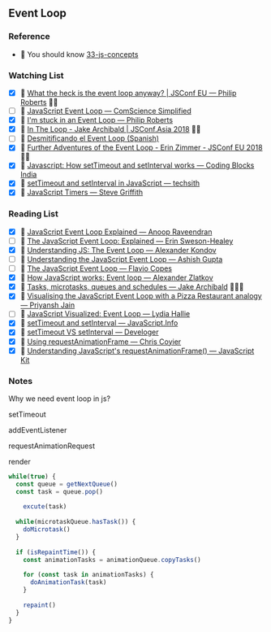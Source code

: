 ## Event Loop

### Reference

- 📜 You should know [33-js-concepts](https://github.com/leonardomso/33-js-concepts#table-of-contents)

### Watching List

- [x] 🎥 [What the heck is the event loop anyway? | JSConf EU — Philip Roberts](https://www.youtube.com/watch?v=8aGhZQkoFbQ) 👏🏻
- [ ] 🎥 [JavaScript Event Loop — ComScience Simplified](https://www.youtube.com/watch?v=XzXIMZMN9k4)
- [x] 🎥 [I'm stuck in an Event Loop — Philip Roberts](https://www.youtube.com/watch?v=6MXRNXXgP_0)
- [x] 🎥 [In The Loop - Jake Archibald | JSConf.Asia 2018](https://www.youtube.com/watch?v=cCOL7MC4Pl0) 👏🏻
- [ ] 🎥 [Desmitificando el Event Loop (Spanish)](https://www.youtube.com/watch?v=Eqq2Rb7LzYE)
- [x] 🎥 [Further Adventures of the Event Loop - Erin Zimmer - JSConf EU 2018](https://www.youtube.com/watch?v=u1kqx6AenYw) 👏🏻
- [x] 🎥 [Javascript: How setTimeout and setInterval works — Coding Blocks India](https://www.youtube.com/watch?v=6bPKyl8WYWI)
- [x] 🎥 [setTimeout and setInterval in JavaScript — techsith](https://www.youtube.com/watch?v=TbCgGWe8LN8)
- [x] 🎥 [JavaScript Timers — Steve Griffith](https://www.youtube.com/watch?v=0VVJSvlUgtg)

### Reading List

- [x] 📜 [JavaScript Event Loop Explained — Anoop Raveendran](https://medium.com/front-end-hacking/javascript-event-loop-explained-4cd26af121d4)
- [ ] 📜 [The JavaScript Event Loop: Explained — Erin Sweson-Healey](https://blog.carbonfive.com/2013/10/27/the-javascript-event-loop-explained/)
- [x] 📜 [Understanding JS: The Event Loop — Alexander Kondov](https://hackernoon.com/understanding-js-the-event-loop-959beae3ac40)
- [ ] 📜 [Understanding the JavaScript Event Loop — Ashish Gupta](https://www.zeolearn.com/magazine/understanding-the-javascript-event-loop)
- [ ] 📜 [The JavaScript Event Loop — Flavio Copes](https://flaviocopes.com/javascript-event-loop/)
- [x] 📜 [How JavaScript works: Event loop — Alexander Zlatkov](https://blog.sessionstack.com/how-javascript-works-event-loop-and-the-rise-of-async-programming-5-ways-to-better-coding-with-2f077c4438b5)
- [x] 📜 [Tasks, microtasks, queues and schedules — Jake Archibald](https://jakearchibald.com/2015/tasks-microtasks-queues-and-schedules/) 🙋🏻‍♂️
- [x] 📜 [Visualising the JavaScript Event Loop with a Pizza Restaurant analogy — Priyansh Jain](https://dev.to/presto412/visualising-the-javascript-event-loop-with-a-pizza-restaurant-analogy-47a8)
- [ ] 📜 [JavaScript Visualized: Event Loop — Lydia Hallie](https://dev.to/lydiahallie/javascript-visualized-event-loop-3dif)
- [x] 📜 [setTimeout and setInterval — JavaScript.Info](https://javascript.info/settimeout-setinterval)
- [x] 📜 [setTimeout VS setInterval — Develoger](https://develoger.com/settimeout-vs-setinterval-cff85142555b)
- [x] 📜 [Using requestAnimationFrame — Chris Coyier](https://css-tricks.com/using-requestanimationframe/)
- [x] 📜 [Understanding JavaScript's requestAnimationFrame() — JavaScript Kit](http://www.javascriptkit.com/javatutors/requestanimationframe.shtml)

### Notes

Why we need event loop in js?

setTimeout 

addEventListener

requestAnimationRequest

render

```js
while(true) {
  const queue = getNextQueue()
  const task = queue.pop()
  
 	excute(task)
  
  while(microtaskQueue.hasTask()) {
    doMicrotask()
  }
  
  if (isRepaintTime()) {
    const animationTasks = animationQueue.copyTasks()
    
    for (const task in animationTasks) {
      doAnimationTask(task)
    }
    
    repaint()
  }
}
```















